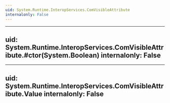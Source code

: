 ```yaml
---
uid: System.Runtime.InteropServices.ComVisibleAttribute
internalonly: False
---
```


---
uid: System.Runtime.InteropServices.ComVisibleAttribute.#ctor(System.Boolean)
internalonly: False
---

---
uid: System.Runtime.InteropServices.ComVisibleAttribute.Value
internalonly: False
---
